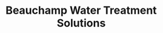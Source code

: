 ---
title: "Beauchamp Water Treatment Solutions"
url: /brighton/beauchamp-water-treatment-solutions/
shop: water
---